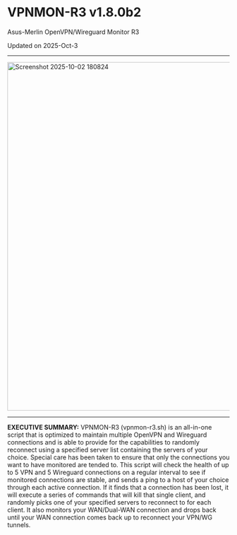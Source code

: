 # VPNMON-R3 v1.8.0b2
Asus-Merlin OpenVPN/Wireguard Monitor R3

Updated on 2025-Oct-3

---

<img width="1171" height="789" alt="Screenshot 2025-10-02 180824" src="https://github.com/user-attachments/assets/db651821-e02e-40bf-9e92-bce9e14202ec" />

---

**EXECUTIVE SUMMARY:** VPNMON-R3 (vpnmon-r3.sh) is an all-in-one script that is optimized to maintain multiple OpenVPN and Wireguard connections and is able to provide for the capabilities to randomly reconnect using a specified server list containing the servers of your choice. Special care has been taken to ensure that only the connections you want to have monitored are tended to. This script will check the health of up to 5 VPN and 5 Wireguard connections on a regular interval to see if monitored connections are stable, and sends a ping to a host of your choice through each active connection. If it finds that a connection has been lost, it will execute a series of commands that will kill that single client, and randomly picks one of your specified servers to reconnect to for each client. It also monitors your WAN/Dual-WAN connection and drops back until your WAN connection comes back up to reconnect your VPN/WG tunnels.

